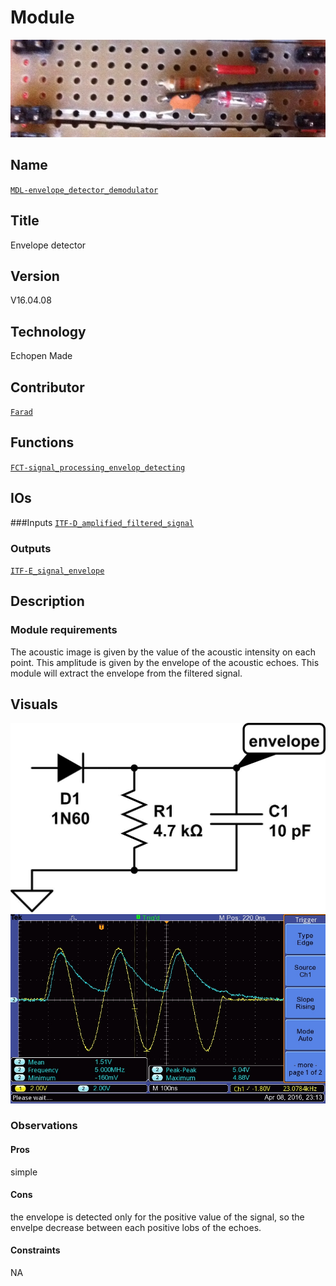 # Module
![](viewme.jpg)

## Name
[`MDL-envelope_detector_demodulator`]()

## Title
Envelope detector

## Version
V16.04.08  


## Technology
Echopen Made

## Contributor
[`Farad`](../../contributors/CTB-Farad)  

## Functions  
[`FCT-signal_processing_envelop_detecting`](../../functions/FCT-signal_processing_envelop_detecting)  

## IOs
###Inputs
[`ITF-D_amplified_filtered_signal`](../../interfaces/ITF-D_amplified_filtered_signal)  

### Outputs
[`ITF-E_signal_envelope`](../../interfaces/ITF-E_signal_envelope)  


## Description

### Module requirements 
The acoustic image is given by the value of the acoustic intensity on each point. 
This amplitude is given by the envelope of the acoustic echoes.
This module will extract the envelope from the filtered signal.

## Visuals 
![scheme](/modules/MDL-envelope_detector_demodulator/images/scheme.jpg)
![results](/modules/MDL-envelope_detector_demodulator/images/results.jpg)

### Observations

#### Pros
simple

#### Cons
the envelope is detected only for the positive value of the signal, 
so the envelpe decrease between each positive lobs of the echoes.  

#### Constraints

NA 


